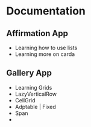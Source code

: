 # Documentation

## Affirmation App

- Learning how to use lists
- Learning more on carda

## Gallery App

- Learning Grids
- LazyVerticalRow
- CellGrid
- Adptable | Fixed
- Span
-

